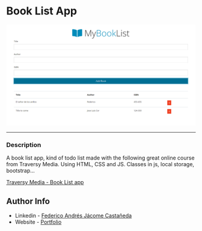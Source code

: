 # Book List App

![Project Image](./main_img.png)

---

### Description
A book list app, kind of todo list made with the following great online course from Traversy Media. Using HTML, CSS and JS. Classes in js, local storage, bootstrap...

[Traversy Media - Book List app](https://www.youtube.com/watch?v=JaMCxVWtW58&ab_channel=TraversyMedia)

## Author Info

- Linkedin - [Federico Andrés Jácome Castañeda](https://www.linkedin.com/in/federicojacome/)
- Website - [Portfolio](https://federocky.github.io/PersonalWeb/)

